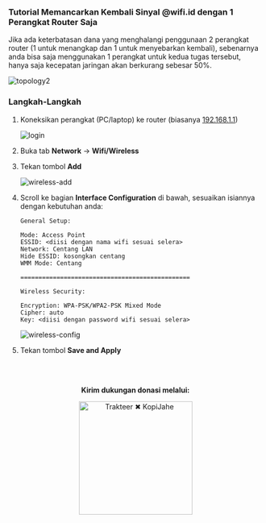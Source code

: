 ### **Tutorial Memancarkan Kembali Sinyal @wifi.id dengan 1 Perangkat Router Saja**

Jika ada keterbatasan dana yang menghalangi penggunaan 2 perangkat router (1 untuk menangkap dan 1 untuk menyebarkan kembali), sebenarnya anda bisa saja menggunakan 1 perangkat untuk kedua tugas tersebut, hanya saja kecepatan jaringan akan berkurang sebesar 50%.

   ![topology2](pics/topology2.png)


### **Langkah-Langkah**

1. Koneksikan perangkat (PC/laptop) ke router (biasanya [192.168.1.1](http://192.168.1.1))

   ![login](pics/01-login-router.png)

2. Buka tab **Network** -> **Wifi/Wireless**

3. Tekan tombol **Add**

   ![wireless-add](pics/10-wlan-add.png)

4. Scroll ke bagian **Interface Configuration** di bawah, sesuaikan isiannya dengan kebutuhan anda:

   ```
   General Setup:
   
   Mode: Access Point
   ESSID: <diisi dengan nama wifi sesuai selera>
   Network: Centang LAN
   Hide ESSID: kosongkan centang
   WMM Mode: Centang
   
   ===============================================
   
   Wireless	Security:
   
   Encryption: WPA-PSK/WPA2-PSK Mixed Mode
   Cipher: auto
   Key: <diisi dengan password wifi sesuai selera>
   ```

   ![wireless-config](pics/11-wlan-config.png)

5. Tekan tombol **Save and Apply**

<br><br>
<p align="center">
	<b>Kirim dukungan donasi melalui:</b>
</p>
<p align="center">
    <a href="https://trakteer.id/kopijahe"><img src="https://github.com/kopijahe/wifiid-openwrt/blob/master/pics/trakteer-button.svg" alt="Trakteer ✖ KopiJahe" width="225">
</p>